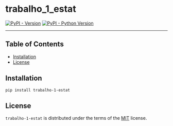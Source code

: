 # trabalho_1_estat

[![PyPI - Version](https://img.shields.io/pypi/v/trabalho-1-estat.svg)](https://pypi.org/project/trabalho-1-estat)
[![PyPI - Python Version](https://img.shields.io/pypi/pyversions/trabalho-1-estat.svg)](https://pypi.org/project/trabalho-1-estat)

-----

## Table of Contents

- [Installation](#installation)
- [License](#license)

## Installation

```console
pip install trabalho-1-estat
```

## License

`trabalho-1-estat` is distributed under the terms of the [MIT](https://spdx.org/licenses/MIT.html) license.
